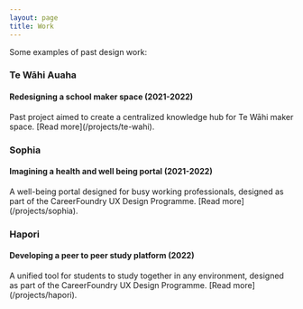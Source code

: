 ```yaml
---
layout: page
title: Work
---
```


Some examples of past design work:

<h3>Te Wāhi Auaha</h3>
<h4>Redesigning a school maker space (2021-2022)</h4>
Past project aimed to create a centralized knowledge hub for Te Wāhi maker space. [Read more](/projects/te-wahi).

<h3>Sophia</h3>
<h4>Imagining a health and well being portal (2021-2022)</h4>
A well-being portal designed for busy working professionals, designed as part of the CareerFoundry UX Design Programme. [Read more](/projects/sophia).

<h3>Hapori</h3>
<h4>Developing a peer to peer study platform (2022)</h4>
A unified tool for students to study together in any environment, designed as part of the CareerFoundry UX Design Programme. [Read more](/projects/hapori).
